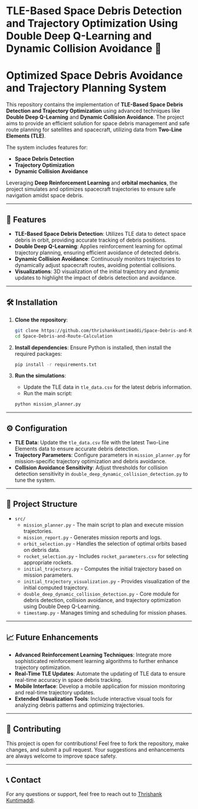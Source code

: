 # TLE-Based Space Debris Detection and Trajectory Optimization Using Double Deep Q-Learning and Dynamic Collision Avoidance 🚀
# Optimized Space Debris Avoidance and Trajectory Planning System

This repository contains the implementation of **TLE-Based Space Debris Detection and Trajectory Optimization** using advanced techniques like **Double Deep Q-Learning** and **Dynamic Collision Avoidance**. The project aims to provide an efficient solution for space debris management and safe route planning for satellites and spacecraft, utilizing data from **Two-Line Elements (TLE)**.

The system includes features for:

- **Space Debris Detection**
- **Trajectory Optimization**
- **Dynamic Collision Avoidance**

Leveraging **Deep Reinforcement Learning** and **orbital mechanics**, the project simulates and optimizes spacecraft trajectories to ensure safe navigation amidst space debris.

---

## 🔧 Features

- **TLE-Based Space Debris Detection**: Utilizes TLE data to detect space debris in orbit, providing accurate tracking of debris positions.
- **Double Deep Q-Learning**: Applies reinforcement learning for optimal trajectory planning, ensuring efficient avoidance of detected debris.
- **Dynamic Collision Avoidance**: Continuously monitors trajectories to dynamically adjust spacecraft routes, avoiding potential collisions.
- **Visualizations**: 3D visualization of the initial trajectory and dynamic updates to highlight the impact of debris detection and avoidance.

---

## 🛠️ Installation

1. **Clone the repository**:
   ```bash
   git clone https://github.com/thrishankkuntimaddi/Space-Debris-and-Route-Calculation.git
   cd Space-Debris-and-Route-Calculation
   ```

2. **Install dependencies**:
   Ensure Python is installed, then install the required packages:
   ```bash
   pip install -r requirements.txt
   ```

3. **Run the simulations**:
   - Update the TLE data in `tle_data.csv` for the latest debris information.
   - Run the main script:
   ```bash
   python mission_planner.py
   ```

---

## ⚙️ Configuration

- **TLE Data**: Update the `tle_data.csv` file with the latest Two-Line Elements data to ensure accurate debris detection.
- **Trajectory Parameters**: Configure parameters in `mission_planner.py` for mission-specific trajectory optimization and debris avoidance.
- **Collision Avoidance Sensitivity**: Adjust thresholds for collision detection sensitivity in `double_deep_dynamic_collision_detection.py` to tune the system.

---

## 📂 Project Structure

- `src/`
  - `mission_planner.py` - The main script to plan and execute mission trajectories.
  - `mission_report.py` - Generates mission reports and logs.
  - `orbit_selection.py` - Handles the selection of optimal orbits based on debris data.
  - `rocket_selection.py` - Includes `rocket_parameters.csv` for selecting appropriate rockets.
  - `initial_trajectory.py` - Computes the initial trajectory based on mission parameters.
  - `initial_trajectory_visualization.py` - Provides visualization of the initial computed trajectory.
  - `double_deep_dynamic_collision_detection.py` - Core module for debris detection, collision avoidance, and trajectory optimization using Double Deep Q-Learning.
  - `timestamp.py` - Manages timing and scheduling for mission phases.

---

## 📈 Future Enhancements

- **Advanced Reinforcement Learning Techniques**: Integrate more sophisticated reinforcement learning algorithms to further enhance trajectory optimization.
- **Real-Time TLE Updates**: Automate the updating of TLE data to ensure real-time accuracy in space debris tracking.
- **Mobile Interface**: Develop a mobile application for mission monitoring and real-time trajectory updates.
- **Extended Visualization Tools**: Include interactive visual tools for analyzing debris patterns and optimizing trajectories.

---

## 🤝 Contributing

This project is open for contributions! Feel free to fork the repository, make changes, and submit a pull request. Your suggestions and enhancements are always welcome to improve space safety.

---

## 📞 Contact

For any questions or support, feel free to reach out to [Thrishank Kuntimaddi](https://github.com/thrishankkuntimaddi).
